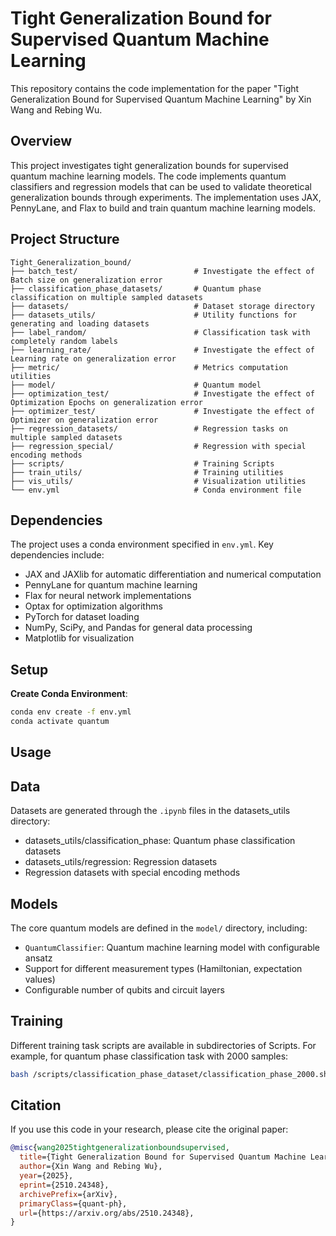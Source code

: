 # Tight Generalization Bound for Supervised Quantum Machine Learning

This repository contains the code implementation for the paper "Tight Generalization Bound for Supervised Quantum Machine Learning" by Xin Wang and Rebing Wu.


## Overview

This project investigates tight generalization bounds for supervised quantum machine learning models. The code implements quantum classifiers and regression models that can be used to validate theoretical generalization bounds through experiments. The implementation uses JAX, PennyLane, and Flax to build and train quantum machine learning models.

## Project Structure

```
Tight_Generalization_bound/
├── batch_test/                          # Investigate the effect of Batch size on generalization error
├── classification_phase_datasets/       # Quantum phase classification on multiple sampled datasets
├── datasets/                            # Dataset storage directory
├── datasets_utils/                      # Utility functions for generating and loading datasets
├── label_random/                        # Classification task with completely random labels
├── learning_rate/                       # Investigate the effect of Learning rate on generalization error
├── metric/                              # Metrics computation utilities
├── model/                               # Quantum model
├── optimization_test/                   # Investigate the effect of Optimization Epochs on generalization error
├── optimizer_test/                      # Investigate the effect of Optimizer on generalization error
├── regression_datasets/                 # Regression tasks on multiple sampled datasets
├── regression_special/                  # Regression with special encoding methods
├── scripts/                             # Training Scripts
├── train_utils/                         # Training utilities
├── vis_utils/                           # Visualization utilities
└── env.yml                              # Conda environment file
```

## Dependencies

The project uses a conda environment specified in `env.yml`. Key dependencies include:

- JAX and JAXlib for automatic differentiation and numerical computation
- PennyLane for quantum machine learning
- Flax for neural network implementations
- Optax for optimization algorithms
- PyTorch for dataset loading
- NumPy, SciPy, and Pandas for general data processing
- Matplotlib for visualization

## Setup

**Create Conda Environment**: 
   ```bash
   conda env create -f env.yml
   conda activate quantum
   ```



## Usage


## Data

Datasets are generated through the `.ipynb` files in the datasets_utils directory:

- datasets_utils/classification_phase: Quantum phase classification datasets
- datasets_utils/regression: Regression datasets  
- Regression datasets with special encoding methods



## Models

The core quantum models are defined in the `model/` directory, including:
- `QuantumClassifier`: Quantum machine learning model with configurable ansatz
- Support for different measurement types (Hamiltonian, expectation values)
- Configurable number of qubits and circuit layers

## Training 

Different training task scripts are available in subdirectories of Scripts. For example, for quantum phase classification task with 2000 samples:

```sh
bash /scripts/classification_phase_dataset/classification_phase_2000.sh
```

## Citation

If you use this code in your research, please cite the original paper:

```bibtex
@misc{wang2025tightgeneralizationboundsupervised,
  title={Tight Generalization Bound for Supervised Quantum Machine Learning}, 
  author={Xin Wang and Rebing Wu},
  year={2025},
  eprint={2510.24348},
  archivePrefix={arXiv},
  primaryClass={quant-ph},
  url={https://arxiv.org/abs/2510.24348}, 
}

